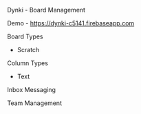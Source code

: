 Dynki - Board Management

Demo - https://dynki-c5141.firebaseapp.com

Board Types
  - Scratch

Column Types
  - Text

Inbox Messaging

Team Management
